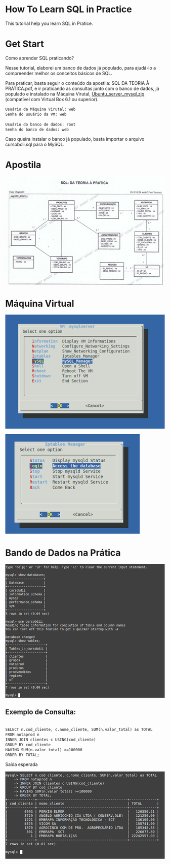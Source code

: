 # How To Learn SQL in Practice

This tutorial help you learn SQL in Pratice.

# Get Start
Como aprender SQL praticando?

Nesse tutorial, elaborei um banco de dados já populado, para ajudá-lo a compreender melhor os conceitos básicos de SQL.

Para praticar, basta seguir o conteúdo da apostila: SQL DA TEORIA À PRÁTICA.pdf, e ir praticando as consultas junto com o banco de dados, já populado e instalado na Máquina Virutal, [Ubuntu_server_mysql.zip](https://drive.google.com/file/d/1ZrDUC5wYp51XDNdHcd_h0J7yyMpi2Ntx/view?usp=share_link) (compatível com Virtual Box 6.1 ou superior).

```
Usuário da Máquina Virutal: web
Senha do usuário da VM: web

Usuário do banco de dados: root
Senha do banco de dados: web

```

Caso queira instalar o banco já populado, basta importar o arquivo cursobdii.sql para o MySQL.

# Apostila
![](./mer.png)


# Máquina Virtual
![](./vm1.png)

![](./vm2.png)


# Bando de Dados na Prática

![](./banco1.png)



## Exemplo de Consulta:

```

SELECT n.cod_cliente, c.nome_cliente, SUM(n.valor_total) as TOTAL 
FROM notaprod n 
INNER JOIN clientes c USING(cod_cliente) 
GROUP BY cod_cliente 
HAVING SUM(n.valor_total) >=100000 
ORDER BY TOTAL;

```
Saída esperada

![](./banco3.png)

